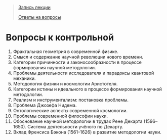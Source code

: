 > [Запись лекции](https://drive.google.com/open?id=0B_ciiYZxHJLSOGw5WUdzUjZXdWM)
>
> [Ответы на вопросы](https://github.com/noggatur/philosophy/blob/master/Lectures/Q&A.md)


# Вопросы к контрольной

1. Фрактальная геометрия в современной физике.
2. Смысл и содержание научной революции нового времени.
3. Категории причинности и законосообразности в процессе формирования научной методологии.
4. Проблемы деятельности исследователя и парадоксы квантовой механики.
5. Методология физики и космологии Аристотеля.
6. Категории истины и идеального в процессе формирования научной методологии.
7. Реализм и инструментализм: постановка проблемы.
8. Проблема Джозефа Нидема.
9. Онтологические аспекты современной космологии.
10. Проблемы современной философии науки.
11. Обоснование научной методологии в трудах Рене Декарта (1596–1650). Система деятельности учёного по Декарту.
12. Вклад Френсиса Бэкона (1561–1626) в развитие методологии науки.